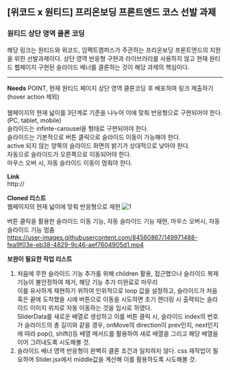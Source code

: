 ## [위코드 x 원티드] 프리온보딩 프론트엔드 코스 선발 과제

### 원티드 상단 영역 클론 코딩
해당 링크는 원티드와 위코드, 임팩트캠퍼스가 주관하는 프리온보딩 프론트엔드의 지원을 위한 선발과제이다.
상단 영역 반응형 구현과 라이브러리를 사용하지 않고 현재 원티드 췝페이지 구현된 슬라이드 배너를 클론하는 것이 해당 과제의 핵심이다.

-----
<b>Needs</b>
POINT, 현재 원티드 페이지 상단 영역 클론코딩 후 배포하여 링크 제출하기 (hover action 제외)<br/><br/>
웹페이지의 현재 넓이를 3단계로 기준을 나누어 이에 맞춰 반응형으로 구현되어야 한다.(PC, tablet, mobile)<br/>
슬라이드는 infinte-carousel을 형태로 구현되어야 한다.<br/>
슬라이드는 기본적으로 버튼 클릭으로 슬라이드 이동이 가능해야 한다.<br/>
active 되지 않는 양쪽의 슬라이드 화면의 밝기가 상대적으로 낮아야 한다.<br/>
자동으로 슬라이드가 오른쪽으로 이동되어야 한다.<br/>
마우스 오버 시, 자동 슬라이드 이동이 멈춰야 한다.<br/>

<b>Link</b><br/>
http://

<b>Cloned 리스트</b><br/>
웹페이지의 현재 넓이에 맞춰 반응형으로 재현
![1](https://user-images.githubusercontent.com/84560867/149968716-e1e173e5-6bee-424e-94e3-633f3493b91c.png)

버튼 클릭을 활용한 슬라이드 이동 기능, 자동 슬라이드 기능 재현, 마우스 오버시, 자동 슬라이드 기능 멈춤<br/>
https://user-images.githubusercontent.com/84560867/149971488-fea9f03e-eb38-4829-9c46-aef7604905d1.mp4<br/>

<b>보완이 필요한 작업 리스트</b>
1. 처음에 무한 슬라이드 기능 추가를 위해 children 활용, 접근했으나 슬라이드 복제 기능이 불안정하여 제거, 해당 기능 추가 미완료로 마무리<br/>
이를 유사하게 재현하기 위하여 인위적으로 loop 값을 설정하고, 슬라이드가 처음 혹은 끝에 도착했을 시에 버튼으로 이동을 시도하면 초기 렌더링 시 출력되는 슬라이드 이미지 위치로 자동 이동하는 것을 임시로 하였다.<br/>
SliderData를 새로운 배열로 생성하고 이를 버튼 클릭 시, 슬라이드 index의 번호가 슬라이드의 총 길이와 같을 경우, onMove의 direction이 prev인지, next인지에 따라 pop(), shift()등 배열 메서드를 활용하여 새로 배열을 그리고 해당 배열을 이어 그려내도록 시도해볼 것.<br/>
2. 슬라이드 배너 영역 반응형이 완벽히 클론 조건과 일치하지 않다. css 재작업이 필요하며 Slider.jsx에서 middle값을 계산해 이를 활용하도록 시도해볼 것.<br/>
